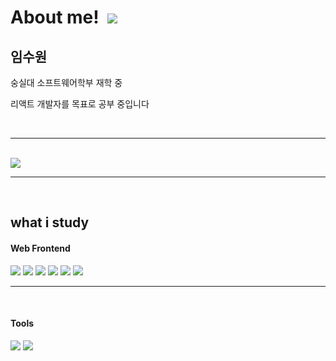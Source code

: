 <h1>About me! &nbsp;<img  src="https://img.shields.io/badge/ME-blue?logo=About.me&logoColor=#00A98F&logoWidth=80"></h1>
<h2>임수원</h2>
<p>숭실대 소프트웨어학부 재학 중</p>
<p>리액트 개발자를 목표로 공부 중입니다</p>

<br/>
<hr/>
<br/>

<img src="https://github-readme-stats.vercel.app/api/top-langs/?username=SwoftCreation&layout=Demo"/>
<br/>
<hr/>
<br/>

<h2>what i study</h2>
<h4>Web Frontend</h4>
<img src="https://img.shields.io/badge/React-red?style=for-the-badge&logo=React&color=61DAFB&logoColor=red">
<img src="https://img.shields.io/badge/HTML5-red?style=for-the-badge&logo=HTML5&color=E34F26&logoColor=blue">
<img src="https://img.shields.io/badge/Javascript-red?style=for-the-badge&logo=Javascript&color=F7DF1E&logoColor=red">
<img src="https://img.shields.io/badge/Redux-red?style=for-the-badge&logo=Redux&color=764ABC&logoColor=red">
<img src="https://img.shields.io/badge/ReactRouter-red?style=for-the-badge&logo=ReactRouter&color=CA4245&logoColor=green">
<img src="https://img.shields.io/badge/Bootstrap-red?style=for-the-badge&logo=Bootstrap&color=7952B3&logoColor=red">

<br/>
<hr/>
<br/>

<h4>Tools</h4>
<img src="https://img.shields.io/badge/Visual_Studio_Code-red?style=for-the-badge&logo=VisualStudioCode&color=007ACC&logoColor=white">
<img src="https://img.shields.io/badge/Linux-red?style=for-the-badge&logo=Linux&color=FCC624&logoColor=red">
